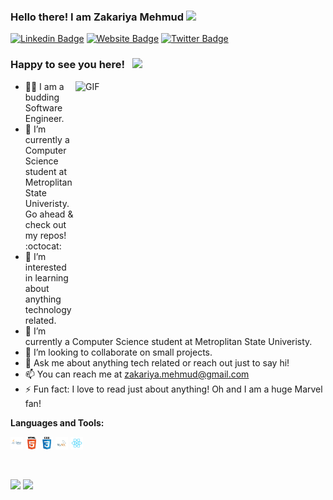 ### Hello there! I am Zakariya Mehmud <img src="https://raw.githubusercontent.com/MartinHeinz/MartinHeinz/master/wave.gif" width="30px">

[![Linkedin Badge](https://img.shields.io/badge/-LinkedIn-0e76a8?style=flat-square&logo=Linkedin&logoColor=white)](https://www.linkedin.com/in/zakariya-m-413227188/)
[![Website Badge](https://img.shields.io/badge/Website-3b5998?style=flat-square&logo=google-chrome&logoColor=white)]()
[![Twitter Badge](https://img.shields.io/badge/-Twitter-00acee?style=flat-square&logo=Twitter&logoColor=white)]()

### Happy to see you here! &nbsp; ![](https://komarev.com/ghpvc/?username=zakariyamehmud) 

<img align="right" alt="GIF" src="https://media.giphy.com/media/u2pmTWUi0MXjyrMaVj/giphy.gif" width="400" height="400" />

- :man_technologist: I am a budding Software Engineer. 
- 🔭 I’m currently a Computer Science student at Metroplitan State Univeristy.  Go ahead & check out my repos! :octocat:
- 👀 I’m interested in learning about anything technology related.
- 🌱 I’m currently a Computer Science student at Metroplitan State Univeristy. 
- 🔭 I’m looking to collaborate on small projects.
- 💬 Ask me about anything tech related or reach out just to say hi! 
- 📫 You can reach me at zakariya.mehmud@gmail.com
- ⚡ Fun fact: I love to read just about anything! Oh and I am a huge Marvel fan!

**Languages and Tools:**  

<code><img height="20" src="https://raw.githubusercontent.com/github/explore/80688e429a7d4ef2fca1e82350fe8e3517d3494d/topics/java/java.png"></code>
<code><img height="20" src="https://raw.githubusercontent.com/github/explore/80688e429a7d4ef2fca1e82350fe8e3517d3494d/topics/html/html.png"></code>
<code><img height="20" src="https://raw.githubusercontent.com/github/explore/80688e429a7d4ef2fca1e82350fe8e3517d3494d/topics/css/css.png"></code>
<code><img height="20" src="https://raw.githubusercontent.com/github/explore/80688e429a7d4ef2fca1e82350fe8e3517d3494d/topics/mysql/mysql.png"></code>
<code><img height="20" src="https://raw.githubusercontent.com/github/explore/80688e429a7d4ef2fca1e82350fe8e3517d3494d/topics/react/react.png"></code>

</br>

<p>
  <img height="180em" src="https://github-readme-stats.vercel.app/api?username=zakariyamehmud&&show_icons=true&title_color=ffffff&icon_color=bb2acf&text_color=faeec3&bg_color=151515" />
  <img height="150em" src="https://github-readme-stats.vercel.app/api/top-langs/?username=zakariyamehmud&layout=compact&&show_icons=true&title_color=ffffff&icon_color=bb2acf&text_color=faeec3&bg_color=151515"/>
</p>
